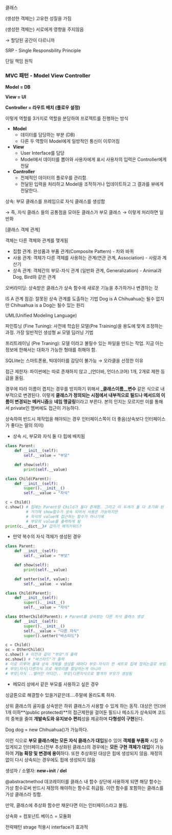 클래스

(생성한 객체는) 고유한 성질을 가짐

(생성한 객체는) 서로에게 영향을 주지않음

→ 할당된 공간이 다르니까

SRP - Single Responsbility Principle

단일 책임 원칙

### MVC 패턴 - Model View Controller

**Model = DB**

**View = UI**

**Controller = 라우트 배치 (플로우 설정)**

이렇게 역할를 3가지로 역할을 분담하여 프로젝트를 진행하는 방식

- **Model**
    - 데이터를 담당하는 부분 (DB)
    - 다른 두 역할이 Model에게 일방적인 통신이 이루어짐
- **View**
    - User Interface를 담당
    - Model에서 데이터를 뽑아와 사용자에게 표시
    사용자의 입력은 Controller에게 전달
- **Controller**
    - 전체적인 데이터의 플로우를 관리함.
    - 전달된 입력을 처리하고 Model을 조작하거나 업데이트하고 그 결과를 뷰에게 전달한다.

상속: 부모 클래스를 프레임으로 자식 클래스를 생성함

→ 즉, 자식 클래스 들의 공통점을 모아둔 클래스가 부모 클래스 → 이렇게 처리하면 일반화

[클래스 객체 관계]

객체는 다른 객체와 관계를 맺게됨

- 집합 관계: 완성품과 부품 관계(Composite Pattern) - 차와 바퀴
- 사용 관계: 객체가 다른 객체를 사용하는 관계(연관 관계, Association) - 사람과 계산기
- 상속 관계: 객체간의 부모-자식 관계 (일반화 관계, Generalization) - Animal과 Dog, Bird와 같은 관계

 

오버라이딩: 상속받은 클래스가 상속 함수에 새로운 기능을 추가하거나 변경하는 것

IS A 관계 점검: 잘못된 상속 관계를 도출하는 기법 Dog is A Chihuahua는 될수 없지만 Chihuahua is a Dog는 될수 있는 원리

UML(Unified Modeling Language) 

파인튜닝 (Fine Tuning): 사전에 학습된 모델(Pre Training)을 용도에 맞게 조정하는 과정.
가장 일반적인 생성형 ai 모델 딥러닝 기법

프리트레이닝 (Pre Traning): 모델 이라고 불릴수 있는 파일을 만드는 작업. 지금 아는 정보에 한해서는 대화가 가능한 형태를 취해야 함. 

SQLlite는 스마트폰용, 빅데이터를 감당이 불가능 → 오라클을 선정한 이유

접근 제한자: 파이썬에는 따로 존재하지 않고 _(언더바, 언더스코어) 1개, 2개로 제한 등급을 올림.

경우에 따라 이름이 겹치는 경우를 방지하기 위해서 **_클래스이름__변수** 같은 식으로 내부적으로 변경된다. 이렇게 **클래스가 정의되는 시점에서 내부적으로 필드나 메서드의 이름이 변경되는 메커니즘**을 **네임 맹글링**이라고 부른다. 본의 인지는 모르지만 이를 통해서 private인 멤버에도 접근이 가능하다.

상속하여 반드시 재작업을 해야되는 경우 인터페이스쪽이 더 좋음(상속보다 인터페이스가 좋다는 말의 의미)

- 상속 시, 부모와 자식 둘 다 힙에 배치됨

```python
class Parent:
    def __init__(self):
        self.__value = "부모"

    def show(self):
        print(self.__value)

class Child(Parent):
    def __init__(self):
        super().__init__()
        self.__value = "자식"

c = Child()
c.show() # 힙에는 Parent랑 Child가 둘다 존재함. 그리고 이 두개가 둘 다 초기화 된 상황
         # 거기에 show함수가 상속 되어서 사용은 가능하지만
         # 자식의 value에 접근하는 함수가 아니기에
         # 부모의 value를 출력하게 됨
print(c.__dict__)# 갑자기 매직키워드?
```

- 만약 복수의 자식 객체가 생성된 경우

```python
class Parent:
    def __init__(self):
        self.__value = "부모"

    def show(self):
        print(self.__value)

    def setter(self, value):
        self.__value  = value

class Child(Parent):
    def __init__(self):
        super().__init__()
        self.__value = "자식"

class OtherChild(Parent): # Parent를 상속받는 다른 자식 클래스 생성
    def __init__(self):
        super().__init__()
        self.__value = "다른 자식"
        super().setter("바스타드")

c = Child()
oc = OtherChild()
c.show() # 이전과 같이 "부모"가 출력
oc.show() # "바스타드"가 출력
# 이로 미루어 볼때 상속 개체를 생성할 때마다 부모-자식이 한 세트로 힙에 잡히는걸로 보임.
# 부모|자식|다른자식 으로 메모리를 할당하는게 아니라
# 부모|자식 ..떨어진 어디간.. 부모|다른자식으로 별개의 부모가 생성됨
```

- 메모리 상에서 같은 부모를 사용하고 싶은 경우

싱글톤으로 해결할수 있을거같은데….주말에 올리도록 하자.

상위 클래스의 골자를 상속받은 하위 클래스가 사용할 수 있게 하는 동작. 대상은 언더바 1개 이하**(public protected)**의 접근제한을 걸어둔 필드나 메소드가 상속되며 코드의 중복을 줄여 **개발속도와 유지보수 편리**성을 제공하며 **다형성이 구현**된다.

Dog dog = new Chihuahua()가 가능하다.

이런 식으로 **부모 클래스에는 모든 자식 클래스가 대입**될수 있어 **객체를 부품화** 시킬 수 있게되고 인터페이스(전부 추상화된 클래스)의 경우에는 **모든 구현 객체가 대입**이 가능하여 **기능 확장 및 변경에 용이**하다. 또한 추상화된 대상은 힙에 생성되지 않음. 재정의 없이 다시 상속되는 경우에도 힙에 생성되지 않음

생성자 / 소멸자: __new__+__init__ / __del__

@abstractmethod 데코레이터를 클래스 내 함수 상단에 사용하게 되면 해당 함수는 가상 함수로써 반드시 재정의 해야하는 함수로 취급됨. 이런 함수를 포함하는 클래스를 가상 클래스라 칭함.

만약, 클래스에 추상화 함수만 채운다면 이는 인터페이스라고 불림.

상속화 = 컴포넌트 베이스 = 모듈화

전략패턴 strage 적용시 interface가 효과적